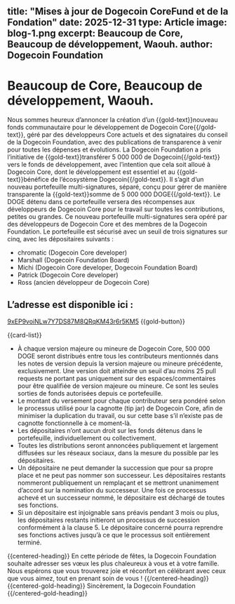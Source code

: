 title: "Mises à jour de Dogecoin CoreFund et de la Fondation"
date: 2025-12-31
type: Article
image: blog-1.png
excerpt: Beaucoup de Core, Beaucoup de développement, Waouh.
author: Dogecoin Foundation
---

# Beaucoup de Core, Beaucoup de développement, Waouh.

Nous sommes heureux d’annoncer la création d’un {{gold-text}}nouveau fonds communautaire pour le développement de Dogecoin Core{{/gold-text}}, géré par des développeurs Core actuels et des signataires du conseil de la Dogecoin Foundation, avec des publications de transparence à venir pour toutes les dépenses et évolutions. La Dogecoin Foundation a pris l’initiative de {{gold-text}}transférer 5 000 000 de Dogecoin{{/gold-text}} vers le fonds de développement, avec l’intention que cela soit alloué à Dogecoin Core, dont le développement est essentiel et au {{gold-text}}bénéfice de l’écosystème Dogecoin{{/gold-text}}.
Il s’agit d’un nouveau portefeuille multi-signatures, séparé, conçu pour gérer de manière transparente la {{gold-text}}somme de 5 000 000 DOGE{{/gold-text}}. Le DOGE détenu dans ce portefeuille versera des récompenses aux développeurs de Dogecoin Core pour le travail sur toutes les contributions, petites ou grandes. Ce nouveau portefeuille multi-signatures sera opéré par des développeurs de Dogecoin Core et des membres de la Dogecoin Foundation. Le portefeuille est sécurisé avec un seuil de trois signatures sur cinq, avec les dépositaires suivants :

- chromatic (Dogecoin Core developer)
- Marshall (Dogecoin Foundation Board)
- Michi (Dogecoin Core developer, Dogecoin Foundation Board)
- Patrick (Dogecoin Core developer)
- Ross (ancien développeur de Dogecoin Core)

## L’adresse est disponible ici :

[9xEP9voiNLw7Y7DS87M8QRqKM43r6r5KM5](https://foundation.dogecoin.com) {{gold-button}}

{{card-list}}
  - À chaque version majeure ou mineure de Dogecoin Core, 500 000 DOGE seront distribués entre tous les contributeurs mentionnés dans les notes de version depuis la version majeure ou mineure précédente, exclusivement. Une version doit atteindre un seuil d’au moins 25 pull requests ne portant pas uniquement sur des espaces/commentaires pour être qualifiée de version majeure ou mineure. Ce sont les seules sorties de fonds autorisées depuis ce portefeuille.
  - Le montant du versement pour chaque contributeur sera pondéré selon le processus utilisé pour la cagnotte (tip jar) de Dogecoin Core, afin de minimiser la duplication du travail, ou sur cette base s’il n’existe pas de cagnotte fonctionnelle à ce moment-là.
  - Les dépositaires n’ont aucun droit sur les fonds détenus dans le portefeuille, individuellement ou collectivement.
  - Toutes les distributions seront annoncées publiquement et largement diffusées sur les réseaux sociaux, dans la mesure du possible par les dépositaires.
  - Un dépositaire ne peut demander la succession que pour sa propre place et ne peut pas nommer son successeur. Les dépositaires restants nommeront publiquement un remplaçant et se mettront unanimement d’accord sur la nomination du successeur. Une fois ce processus achevé et un successeur nommé, le dépositaire est déchargé de toutes ses fonctions.
  - Si un dépositaire est injoignable sans préavis pendant 3 mois ou plus, les dépositaires restants initieront un processus de succession conformément à la clause 5. Le dépositaire concerné pourra reprendre ses fonctions actives jusqu’à ce que le processus soit entièrement terminé.



{{centered-heading}}
En cette période de fêtes, la Dogecoin Foundation souhaite adresser ses vœux les plus chaleureux à vous et à votre famille. Nous espérons que vous trouverez joie et réconfort en célébrant avec ceux que vous aimez, tout en prenant soin de vous !
{{/centered-heading}}
{{centered-gold-heading}}
Sincèrement, la Dogecoin Foundation
{{/centered-gold-heading}}


